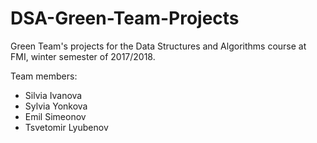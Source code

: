 # DSA-Green-Team-Projects
Green Team's projects for the Data Structures and Algorithms course at FMI, winter semester of 2017/2018.

Team members:
- Silvia Ivanova
- Sylvia Yonkova
- Emil Simeonov
- Tsvetomir Lyubenov

